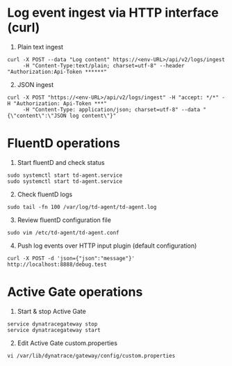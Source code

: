 # Log event ingest via HTTP interface (curl)
1. Plain text ingest
```Shell
curl -X POST --data "Log content" https://<env-URL>/api/v2/logs/ingest
     -H "Content-Type:text/plain; charset=utf-8" --header "Authorization:Api-Token ******"
```
2. JSON ingest
```Shell
curl -X POST "https://<env-URL>/api/v2/logs/ingest" -H "accept: */*" -H "Authorization: Api-Token ***"
     -H "Content-Type: application/json; charset=utf-8" --data "{\"content\":\"JSON log content\"}"
```

# FluentD operations
1. Start fluentD and check status
```Shell
sudo systemctl start td-agent.service
sudo systemctl start td-agent.service
```
2. Check fluentD logs
```Shell
sudo tail -fn 100 /var/log/td-agent/td-agent.log
```
3. Review fluentD configuration file
```Shell
sudo vim /etc/td-agent/td-agent.conf
```
4. Push log events over HTTP input plugin (default configuration)
```Shell
curl -X POST -d 'json={"json":"message"}' http://localhost:8888/debug.test
```

# Active Gate operations
1. Start & stop Active Gate
```Shell
service dynatracegateway stop
service dynatracegateway start
```

2. Edit Active Gate custom.properties
```Shell
vi /var/lib/dynatrace/gateway/config/custom.properties​
```

